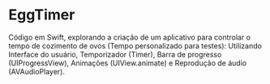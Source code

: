 # EggTimer
Código em Swift, explorando a criação de um aplicativo para controlar o tempo de cozimento de ovos (Tempo personalizado para testes): Utilizando Interface do usuário, Temporizador (Timer), Barra de progresso (UIProgressView), Animações (UIView.animate) e Reprodução de áudio (AVAudioPlayer).
